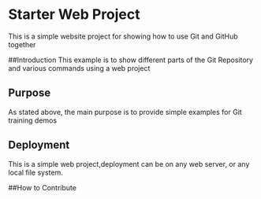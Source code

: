 # Starter Web Project

This is a simple website project for showing how to use Git and GitHub together

##Introduction
 This example is to show different parts of the Git Repository and various commands using a web project

## Purpose

As stated above, the main purpose is to provide simple examples for Git training demos

## Deployment

This is a simple web project,deployment can be on any web server, or any local file system.

##How to Contribute
